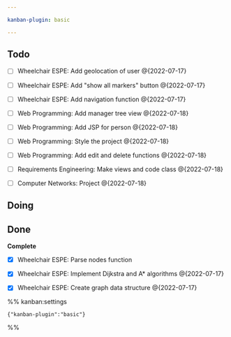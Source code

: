 ```yaml
---

kanban-plugin: basic

---
```


## Todo

- [ ] Wheelchair ESPE: Add geolocation of user @{2022-07-17}
- [ ] Wheelchair ESPE: Add "show all markers" button @{2022-07-17}
- [ ] Wheelchair ESPE: Add navigation function @{2022-07-17}
- [ ] Web Programming: Add manager tree view @{2022-07-18}
- [ ] Web Programming: Add JSP for person @{2022-07-18}
- [ ] Web Programming: Style the project @{2022-07-18}
- [ ] Web Programming: Add edit and delete functions @{2022-07-18}
- [ ] Requirements Engineering: Make views and code class @{2022-07-18}
- [ ] Computer Networks: Project @{2022-07-18}


## Doing



## Done

**Complete**
- [x] Wheelchair ESPE: Parse nodes function
- [x] Wheelchair ESPE: Implement Dijkstra and A* algorithms @{2022-07-17}
- [x] Wheelchair ESPE: Create graph data structure @{2022-07-17}




%% kanban:settings
```
{"kanban-plugin":"basic"}
```
%%